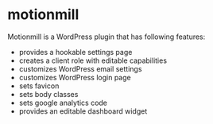motionmill
========

Motionmill is a WordPress plugin that has following features:

- provides a hookable settings page
- creates a client role with editable capabilities
- customizes WordPress email settings
- customizes WordPress login page
- sets favicon
- sets body classes
- sets google analytics code
- provides an editable dashboard widget
